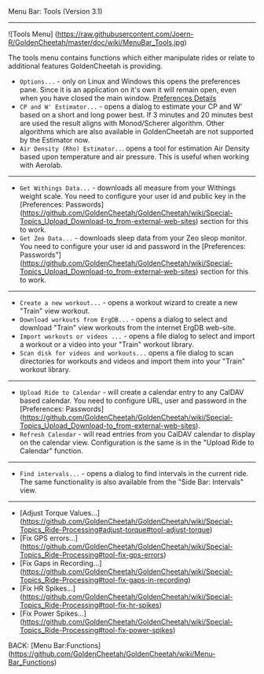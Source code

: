 Menu Bar: Tools (Version 3.1)
***

![Tools Menu] (https://raw.githubusercontent.com/Joern-R/GoldenCheetah/master/doc/wiki/MenuBar_Tools.jpg)

The tools menu contains functions which either manipulate rides or relate to additional features GoldenCheetah is providing.

* `Options...` - only on Linux and Windows this opens the preferences pane. Since it is an application on it's own it will remain open, even when you have closed the main window. [Preferences Details](https://github.com/GoldenCheetah/GoldenCheetah/wiki/Preferences_Overview)
* `CP and W' Estimator...` - opens a dialog to estimate your CP and W' based on a short and long power best. If 3 minutes and 20 minutes best are used the result aligns with Monod/Scherer algorithm. Other algorithms which are also available in GoldenCheetah are not supported by the Estimator now. 
* `Air Density (Rho) Estimator..`. opens a tool for estimation Air Density based upon temperature and air pressure. This is useful when working with Aerolab.

***

* `Get Withings Data...` - downloads all measure from your Withings weight scale. You need to configure your user id and public key in the [Preferences: Passwords]
(https://github.com/GoldenCheetah/GoldenCheetah/wiki/Special-Topics_Upload_Download-to_from-external-web-sites) section for this to work.
* `Get Zeo Data...` - downloads sleep data from your Zeo sleop monitor. You need to configure your user id and password in the [Preferences: Passwords"] (https://github.com/GoldenCheetah/GoldenCheetah/wiki/Special-Topics_Upload_Download-to_from-external-web-sites) section for this to work.


***
* `Create a new workout...` - opens a workout wizard to create a new "Train" view workout. 
* `Download workouts from ErgDB...` - opens a dialog to select and download "Train" view workouts from the internet ErgDB web-site.
* `Import workouts or videos ...` - opens a file dialog to select and import a workout or a video into your "Train" workout library.
* `Scan disk for videos and workouts...` opens a file dialog to scan directories for workouts and videos and import them into your "Train" workout library.

***

* `Upload Ride to Calendar` - will create a calendar entry to any CalDAV based calendar. You need to configure URL, user and password in the [Preferences: Passwords] (https://github.com/GoldenCheetah/GoldenCheetah/wiki/Special-Topics_Upload_Download-to_from-external-web-sites).
* `Refresh Calendar` - will read entries from you CalDAV calendar to display on the calendar view. Configuration is the same is in the "Upload Ride to Calendar" function.

***

* `Find intervals...` - opens a dialog to find intervals in the current ride. The same functionality is also available from the "Side Bar: Intervals" view. 

***

* [Adjust Torque Values...] (https://github.com/GoldenCheetah/GoldenCheetah/wiki/Special-Topics_Ride-Processing#adjust-torque#tool-adjust-torque)
* [Fix GPS errors...] (https://github.com/GoldenCheetah/GoldenCheetah/wiki/Special-Topics_Ride-Processing#tool-fix-gps-errors)
* [Fix Gaps in Recording...] (https://github.com/GoldenCheetah/GoldenCheetah/wiki/Special-Topics_Ride-Processing#tool-fix-gaps-in-recording)
* [Fix HR Spikes...] (https://github.com/GoldenCheetah/GoldenCheetah/wiki/Special-Topics_Ride-Processing#tool-fix-hr-spikes)
* [Fix Power Spikes...] (https://github.com/GoldenCheetah/GoldenCheetah/wiki/Special-Topics_Ride-Processing#tool-fix-power-spikes)

BACK: [Menu Bar:Functions] (https://github.com/GoldenCheetah/GoldenCheetah/wiki/Menu-Bar_Functions)
